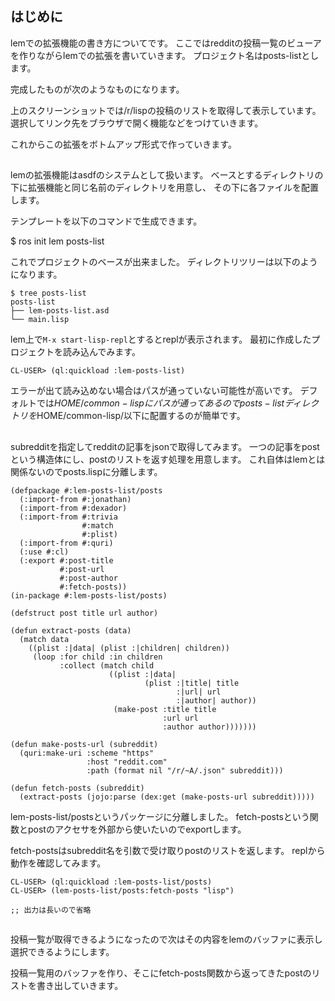 ## はじめに
lemでの拡張機能の書き方についてです。
ここではredditの投稿一覧のビューアを作りながらlemでの拡張を書いていきます。
プロジェクト名はposts-listとします。

完成したものが次のようなものになります。

[](./screenshot.png)

上のスクリーンショットでは/r/lispの投稿のリストを取得して表示しています。
選択してリンク先をブラウザで開く機能などをつけていきます。

これからこの拡張をボトムアップ形式で作っていきます。

## 
lemの拡張機能はasdfのシステムとして扱います。
ベースとするディレクトリの下に拡張機能と同じ名前のディレクトリを用意し、
その下に各ファイルを配置します。

テンプレートを以下のコマンドで生成できます。

$ ros init lem posts-list

これでプロジェクトのベースが出来ました。
ディレクトリツリーは以下のようになります。

```
$ tree posts-list
posts-list
├── lem-posts-list.asd
└── main.lisp
```

lem上で`M-x start-lisp-repl`とするとreplが表示されます。
最初に作成したプロジェクトを読み込んでみます。

```
CL-USER> (ql:quickload :lem-posts-list)
```

エラーが出て読み込めない場合はパスが通っていない可能性が高いです。
デフォルトでは$HOME/common-lispにパスが通ってあるので
posts-listディレクトリを$HOME/common-lisp/以下に配置するのが簡単です。

##
subredditを指定してredditの記事をjsonで取得してみます。
一つの記事をpostという構造体にし、postのリストを返す処理を用意します。
これ自体はlemとは関係ないのでposts.lispに分離します。

```
(defpackage #:lem-posts-list/posts
  (:import-from #:jonathan)
  (:import-from #:dexador)
  (:import-from #:trivia
                #:match
                #:plist)
  (:import-from #:quri)
  (:use #:cl)
  (:export #:post-title
           #:post-url
           #:post-author
           #:fetch-posts))
(in-package #:lem-posts-list/posts)

(defstruct post title url author)

(defun extract-posts (data)
  (match data
    ((plist :|data| (plist :|children| children))
     (loop :for child :in children
           :collect (match child
                      ((plist :|data|
                              (plist :|title| title
                                     :|url| url
                                     :|author| author))
                       (make-post :title title
                                  :url url
                                  :author author)))))))

(defun make-posts-url (subreddit)
  (quri:make-uri :scheme "https"
                 :host "reddit.com"
                 :path (format nil "/r/~A/.json" subreddit)))

(defun fetch-posts (subreddit)
  (extract-posts (jojo:parse (dex:get (make-posts-url subreddit)))))
```

lem-posts-list/postsというパッケージに分離しました。
fetch-postsという関数とpostのアクセサを外部から使いたいのでexportします。

fetch-postsはsubreddit名を引数で受け取りpostのリストを返します。
replから動作を確認してみます。

```
CL-USER> (ql:quickload :lem-posts-list/posts)
CL-USER> (lem-posts-list/posts:fetch-posts "lisp")

;; 出力は長いので省略
```

##
投稿一覧が取得できるようになったので次はその内容をlemのバッファに表示し選択できるようにします。

投稿一覧用のバッファを作り、そこにfetch-posts関数から返ってきたpostのリストを書き出していきます。

